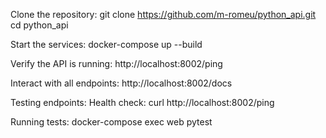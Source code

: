
Clone the repository:
git clone https://github.com/m-romeu/python_api.git
cd python_api

Start the services:
docker-compose up --build

Verify the API is running:
http://localhost:8002/ping

Interact with all endpoints:
http://localhost:8002/docs

Testing endpoints:
Health check: curl http://localhost:8002/ping

Running tests:
docker-compose exec web pytest